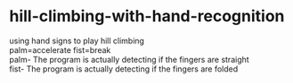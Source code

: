 # hill-climbing-with-hand-recognition
using hand signs to play hill climbing
<br>
palm=accelerate fist=break
<br>
palm- The program is actually detecting if the fingers are straight
<br>
fist- The program is actually detecting if the fingers are folded
